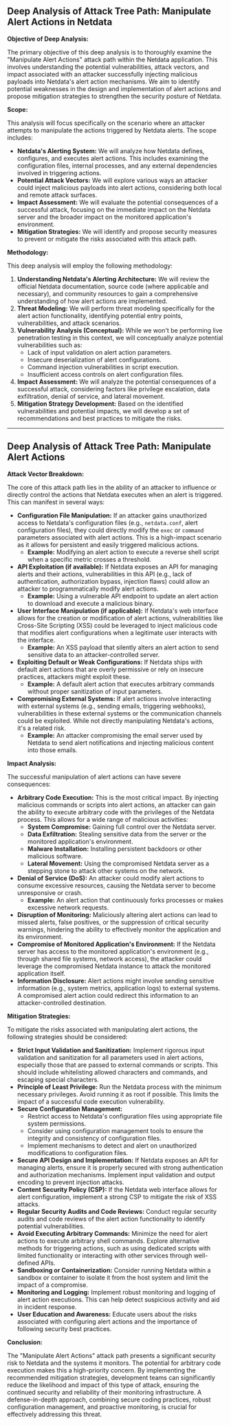 ## Deep Analysis of Attack Tree Path: Manipulate Alert Actions in Netdata

**Objective of Deep Analysis:**

The primary objective of this deep analysis is to thoroughly examine the "Manipulate Alert Actions" attack path within the Netdata application. This involves understanding the potential vulnerabilities, attack vectors, and impact associated with an attacker successfully injecting malicious payloads into Netdata's alert action mechanisms. We aim to identify potential weaknesses in the design and implementation of alert actions and propose mitigation strategies to strengthen the security posture of Netdata.

**Scope:**

This analysis will focus specifically on the scenario where an attacker attempts to manipulate the actions triggered by Netdata alerts. The scope includes:

*   **Netdata's Alerting System:**  We will analyze how Netdata defines, configures, and executes alert actions. This includes examining the configuration files, internal processes, and any external dependencies involved in triggering actions.
*   **Potential Attack Vectors:** We will explore various ways an attacker could inject malicious payloads into alert actions, considering both local and remote attack surfaces.
*   **Impact Assessment:** We will evaluate the potential consequences of a successful attack, focusing on the immediate impact on the Netdata server and the broader impact on the monitored application's environment.
*   **Mitigation Strategies:** We will identify and propose security measures to prevent or mitigate the risks associated with this attack path.

**Methodology:**

This deep analysis will employ the following methodology:

1. **Understanding Netdata's Alerting Architecture:**  We will review the official Netdata documentation, source code (where applicable and necessary), and community resources to gain a comprehensive understanding of how alert actions are implemented.
2. **Threat Modeling:** We will perform threat modeling specifically for the alert action functionality, identifying potential entry points, vulnerabilities, and attack scenarios.
3. **Vulnerability Analysis (Conceptual):**  While we won't be performing live penetration testing in this context, we will conceptually analyze potential vulnerabilities such as:
    *   Lack of input validation on alert action parameters.
    *   Insecure deserialization of alert configurations.
    *   Command injection vulnerabilities in script execution.
    *   Insufficient access controls on alert configuration files.
4. **Impact Assessment:** We will analyze the potential consequences of a successful attack, considering factors like privilege escalation, data exfiltration, denial of service, and lateral movement.
5. **Mitigation Strategy Development:** Based on the identified vulnerabilities and potential impacts, we will develop a set of recommendations and best practices to mitigate the risks.

---

## Deep Analysis of Attack Tree Path: Manipulate Alert Actions

**Attack Vector Breakdown:**

The core of this attack path lies in the ability of an attacker to influence or directly control the actions that Netdata executes when an alert is triggered. This can manifest in several ways:

*   **Configuration File Manipulation:** If an attacker gains unauthorized access to Netdata's configuration files (e.g., `netdata.conf`, alert configuration files), they could directly modify the `exec` or `command` parameters associated with alert actions. This is a high-impact scenario as it allows for persistent and easily triggered malicious actions.
    *   **Example:** Modifying an alert action to execute a reverse shell script when a specific metric crosses a threshold.
*   **API Exploitation (if available):** If Netdata exposes an API for managing alerts and their actions, vulnerabilities in this API (e.g., lack of authentication, authorization bypass, injection flaws) could allow an attacker to programmatically modify alert actions.
    *   **Example:** Using a vulnerable API endpoint to update an alert action to download and execute a malicious binary.
*   **User Interface Manipulation (if applicable):** If Netdata's web interface allows for the creation or modification of alert actions, vulnerabilities like Cross-Site Scripting (XSS) could be leveraged to inject malicious code that modifies alert configurations when a legitimate user interacts with the interface.
    *   **Example:** An XSS payload that silently alters an alert action to send sensitive data to an attacker-controlled server.
*   **Exploiting Default or Weak Configurations:**  If Netdata ships with default alert actions that are overly permissive or rely on insecure practices, attackers might exploit these.
    *   **Example:** A default alert action that executes arbitrary commands without proper sanitization of input parameters.
*   **Compromising External Systems:** If alert actions involve interacting with external systems (e.g., sending emails, triggering webhooks), vulnerabilities in these external systems or the communication channels could be exploited. While not directly manipulating Netdata's actions, it's a related risk.
    *   **Example:**  An attacker compromising the email server used by Netdata to send alert notifications and injecting malicious content into those emails.

**Impact Analysis:**

The successful manipulation of alert actions can have severe consequences:

*   **Arbitrary Code Execution:** This is the most critical impact. By injecting malicious commands or scripts into alert actions, an attacker can gain the ability to execute arbitrary code with the privileges of the Netdata process. This allows for a wide range of malicious activities:
    *   **System Compromise:**  Gaining full control over the Netdata server.
    *   **Data Exfiltration:** Stealing sensitive data from the server or the monitored application's environment.
    *   **Malware Installation:** Installing persistent backdoors or other malicious software.
    *   **Lateral Movement:** Using the compromised Netdata server as a stepping stone to attack other systems on the network.
*   **Denial of Service (DoS):**  An attacker could modify alert actions to consume excessive resources, causing the Netdata server to become unresponsive or crash.
    *   **Example:** An alert action that continuously forks processes or makes excessive network requests.
*   **Disruption of Monitoring:**  Maliciously altering alert actions can lead to missed alerts, false positives, or the suppression of critical security warnings, hindering the ability to effectively monitor the application and its environment.
*   **Compromise of Monitored Application's Environment:** If the Netdata server has access to the monitored application's environment (e.g., through shared file systems, network access), the attacker could leverage the compromised Netdata instance to attack the monitored application itself.
*   **Information Disclosure:**  Alert actions might involve sending sensitive information (e.g., system metrics, application logs) to external systems. A compromised alert action could redirect this information to an attacker-controlled destination.

**Mitigation Strategies:**

To mitigate the risks associated with manipulating alert actions, the following strategies should be considered:

*   **Strict Input Validation and Sanitization:**  Implement rigorous input validation and sanitization for all parameters used in alert actions, especially those that are passed to external commands or scripts. This should include whitelisting allowed characters and commands, and escaping special characters.
*   **Principle of Least Privilege:**  Run the Netdata process with the minimum necessary privileges. Avoid running it as root if possible. This limits the impact of a successful code execution vulnerability.
*   **Secure Configuration Management:**
    *   Restrict access to Netdata's configuration files using appropriate file system permissions.
    *   Consider using configuration management tools to ensure the integrity and consistency of configuration files.
    *   Implement mechanisms to detect and alert on unauthorized modifications to configuration files.
*   **Secure API Design and Implementation:** If Netdata exposes an API for managing alerts, ensure it is properly secured with strong authentication and authorization mechanisms. Implement input validation and output encoding to prevent injection attacks.
*   **Content Security Policy (CSP):** If the Netdata web interface allows for alert configuration, implement a strong CSP to mitigate the risk of XSS attacks.
*   **Regular Security Audits and Code Reviews:** Conduct regular security audits and code reviews of the alert action functionality to identify potential vulnerabilities.
*   **Avoid Executing Arbitrary Commands:**  Minimize the need for alert actions to execute arbitrary shell commands. Explore alternative methods for triggering actions, such as using dedicated scripts with limited functionality or interacting with other services through well-defined APIs.
*   **Sandboxing or Containerization:** Consider running Netdata within a sandbox or container to isolate it from the host system and limit the impact of a compromise.
*   **Monitoring and Logging:** Implement robust monitoring and logging of alert action executions. This can help detect suspicious activity and aid in incident response.
*   **User Education and Awareness:** Educate users about the risks associated with configuring alert actions and the importance of following security best practices.

**Conclusion:**

The "Manipulate Alert Actions" attack path presents a significant security risk to Netdata and the systems it monitors. The potential for arbitrary code execution makes this a high-priority concern. By implementing the recommended mitigation strategies, development teams can significantly reduce the likelihood and impact of this type of attack, ensuring the continued security and reliability of their monitoring infrastructure. A defense-in-depth approach, combining secure coding practices, robust configuration management, and proactive monitoring, is crucial for effectively addressing this threat.